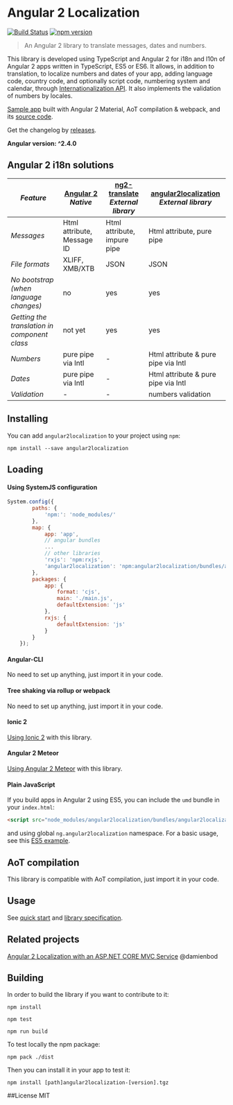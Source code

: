 # Angular 2 Localization
[![Build Status](https://travis-ci.org/robisim74/angular2localization.svg?branch=master)](https://travis-ci.org/robisim74/angular2localization) [![npm version](https://badge.fury.io/js/angular2localization.svg)](https://badge.fury.io/js/angular2localization)
> An Angular 2 library to translate messages, dates and numbers.

This library is developed using TypeScript and Angular 2 for i18n and l10n of Angular 2 apps written in TypeScript, ES5 or ES6. 
It allows, in addition to translation, to localize numbers and dates of your app, adding language code, country code, and optionally script code, numbering system and calendar, through [Internationalization API](https://developer.mozilla.org/en-US/docs/Web/JavaScript/Reference/Global_Objects/Intl). It also implements the validation of numbers by locales. 

[Sample app](http://robisim74.github.io/angular2localization) built with Angular 2 Material, AoT compilation & webpack, and its [source code](https://github.com/robisim74/angular2localization/tree/gh-pages).

Get the changelog by [releases](https://github.com/robisim74/angular2localization/releases).

**Angular version: ^2.4.0**

## Angular 2 i18n solutions
| _Feature_ | [Angular 2](https://angular.io/docs/ts/latest/cookbook/i18n.html) _Native_ | [ng2-translate](https://github.com/ocombe/ng2-translate) _External library_ | [angular2localization](https://github.com/robisim74/angular2localization/blob/master/doc/spec.md) _External library_ |
| --------- | -------------------------------- | ------------------------------------ | ------------------------------------------- |
_Messages_ | Html attribute, Message ID | Html attribute, impure pipe | Html attribute, pure pipe
_File formats_ | XLIFF, XMB/XTB | JSON | JSON
_No bootstrap (when language changes)_ | no | yes | yes
_Getting the translation in component class_ | not yet | yes | yes
_Numbers_ | pure pipe via Intl | - | Html attribute & pure pipe via Intl
_Dates_ | pure pipe via Intl | - | Html attribute & pure pipe via Intl
_Validation_ | - | - | numbers validation 

## Installing
You can add `angular2localization` to your project using `npm`:
```Shell
npm install --save angular2localization
```

## Loading
#### Using SystemJS configuration
```JavaScript
System.config({
        paths: {
            'npm:': 'node_modules/'
        },
        map: {
            app: 'app',
            // angular bundles
            ...
            // other libraries
            'rxjs': 'npm:rxjs',
            'angular2localization': 'npm:angular2localization/bundles/angular2localization.umd.min.js'
        },
        packages: {
            app: {
                format: 'cjs',
                main: './main.js',
                defaultExtension: 'js'
            },
            rxjs: {
                defaultExtension: 'js'
            }
        }
    });
```

#### Angular-CLI
No need to set up anything, just import it in your code.

#### Tree shaking via rollup or webpack
No need to set up anything, just import it in your code.

#### Ionic 2
[Using Ionic 2](https://github.com/robisim74/angular2localization/blob/master/doc/spec.md#Appendix%20A) with this library.

#### Angular 2 Meteor
[Using Angular 2 Meteor](https://github.com/robisim74/angular2localization/blob/master/doc/spec.md#Appendix%20B) with this library.

#### Plain JavaScript
If you build apps in Angular 2 using ES5, you can include the `umd` bundle in your `index.html`:
```Html
<script src="node_modules/angular2localization/bundles/angular2localization.umd.min.js"></script>
```
and using global `ng.angular2localization` namespace. For a basic usage, see this [ES5 example](https://github.com/robisim74/angular2localization/blob/master/doc/spec.md#Appendix%20C).

## AoT compilation
This library is compatible with AoT compilation, just import it in your code.

## Usage
See [quick start](https://github.com/robisim74/angular2localization/blob/master/doc/quick-start.md) and [library specification](https://github.com/robisim74/angular2localization/blob/master/doc/spec.md).

## Related projects
[Angular 2 Localization with an ASP.NET CORE MVC Service](https://damienbod.com/2016/04/29/angular-2-localization-with-an-asp-net-core-mvc-service/) @damienbod

## Building
In order to build the library if you want to contribute to it:
```Shell
npm install

npm test

npm run build
```
To test locally the npm package:
```Shell
npm pack ./dist
```
Then you can install it in your app to test it:
```Shell
npm install [path]angular2localization-[version].tgz
```

##License
MIT
